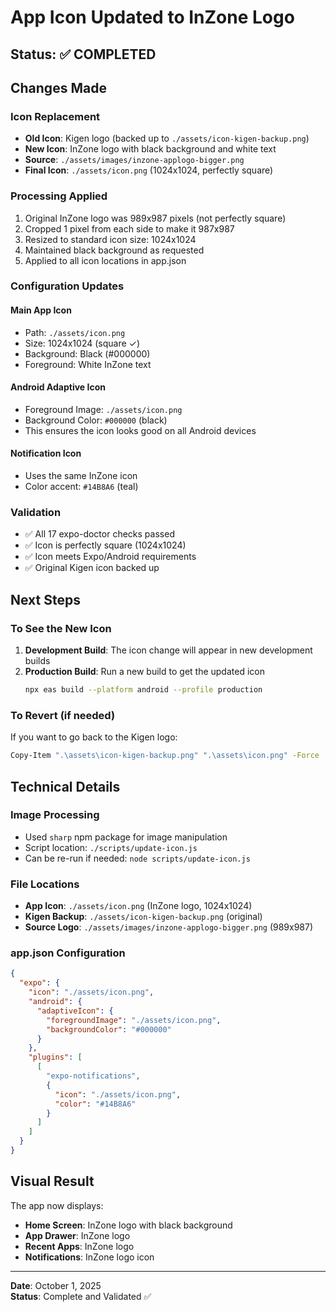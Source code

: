 # App Icon Updated to InZone Logo

## Status: ✅ COMPLETED

## Changes Made

### Icon Replacement
- **Old Icon**: Kigen logo (backed up to `./assets/icon-kigen-backup.png`)
- **New Icon**: InZone logo with black background and white text
- **Source**: `./assets/images/inzone-applogo-bigger.png`
- **Final Icon**: `./assets/icon.png` (1024x1024, perfectly square)

### Processing Applied
1. Original InZone logo was 989x987 pixels (not perfectly square)
2. Cropped 1 pixel from each side to make it 987x987
3. Resized to standard icon size: 1024x1024
4. Maintained black background as requested
5. Applied to all icon locations in app.json

### Configuration Updates

#### Main App Icon
- Path: `./assets/icon.png`
- Size: 1024x1024 (square ✓)
- Background: Black (#000000)
- Foreground: White InZone text

#### Android Adaptive Icon
- Foreground Image: `./assets/icon.png`
- Background Color: `#000000` (black)
- This ensures the icon looks good on all Android devices

#### Notification Icon
- Uses the same InZone icon
- Color accent: `#14B8A6` (teal)

### Validation
- ✅ All 17 expo-doctor checks passed
- ✅ Icon is perfectly square (1024x1024)
- ✅ Icon meets Expo/Android requirements
- ✅ Original Kigen icon backed up

## Next Steps

### To See the New Icon
1. **Development Build**: The icon change will appear in new development builds
2. **Production Build**: Run a new build to get the updated icon
   ```bash
   npx eas build --platform android --profile production
   ```

### To Revert (if needed)
If you want to go back to the Kigen logo:
```bash
Copy-Item ".\assets\icon-kigen-backup.png" ".\assets\icon.png" -Force
```

## Technical Details

### Image Processing
- Used `sharp` npm package for image manipulation
- Script location: `./scripts/update-icon.js`
- Can be re-run if needed: `node scripts/update-icon.js`

### File Locations
- **App Icon**: `./assets/icon.png` (InZone logo, 1024x1024)
- **Kigen Backup**: `./assets/icon-kigen-backup.png` (original)
- **Source Logo**: `./assets/images/inzone-applogo-bigger.png` (989x987)

### app.json Configuration
```json
{
  "expo": {
    "icon": "./assets/icon.png",
    "android": {
      "adaptiveIcon": {
        "foregroundImage": "./assets/icon.png",
        "backgroundColor": "#000000"
      }
    },
    "plugins": [
      [
        "expo-notifications",
        {
          "icon": "./assets/icon.png",
          "color": "#14B8A6"
        }
      ]
    ]
  }
}
```

## Visual Result
The app now displays:
- **Home Screen**: InZone logo with black background
- **App Drawer**: InZone logo
- **Recent Apps**: InZone logo
- **Notifications**: InZone logo icon

---

**Date**: October 1, 2025  
**Status**: Complete and Validated ✅
